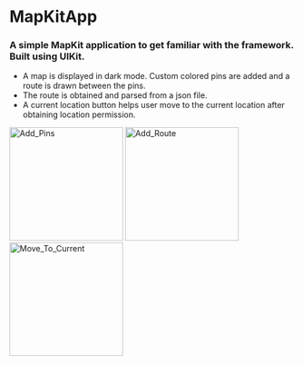 # MapKitApp

### A simple MapKit application to get familiar with the framework. Built using UIKit. 
- A map is displayed in dark mode. Custom colored pins are added and a route is drawn between the pins.
- The route is obtained and parsed from a json file.
- A current location button helps user move to the current location after obtaining location permission.

<img src="https://github.com/chandana-murthy/MapKitApp/assets/79270565/a5f2bf4b-c4e8-4c86-b9d7-86e2dba8a11d" alt="Add_Pins" width="200"/>


<img src="https://github.com/chandana-murthy/MapKitApp/assets/79270565/a2b8b598-bb0b-4cef-b418-017cf260a40f" alt="Add_Route" width="200"/>


<img src="https://github.com/chandana-murthy/MapKitApp/assets/79270565/d69d6a3a-88c5-4b8e-b4b0-72fecc7be7d8" alt="Move_To_Current" width="200"/>
